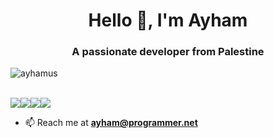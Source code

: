 <h1 align="center">Hello 👋, I'm Ayham</h1>
<h3 align="center">A passionate developer from Palestine</h3>

<p align="left"> <img src="https://komarev.com/ghpvc/?username=ayhamus&label=Profile%20views&color=0e75b6&style=flat" alt="ayhamus" /> </p>
<br>
<img src="https://img.shields.io/badge/HTML-EXPERT-red"><img src="https://img.shields.io/badge/CSS-EXPERT-red"><img src="https://img.shields.io/badge/PYTHON-EXPERT-red"><img src="https://img.shields.io/badge/C#-GOOD-red">

- 📫 Reach me at **ayham@programmer.net**

</p>
